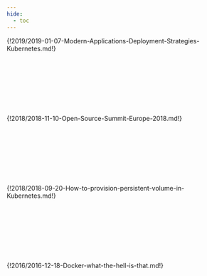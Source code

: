 ```yaml
---
hide:
  - toc
---
```


{!2019/2019-01-07-Modern-Applications-Deployment-Strategies-Kubernetes.md!}

<hr style="margin-left:auto;margin-right:auto;height:4px;border-width:0;color:var(--md-primary-fg-color);background-color:var(--md-primary-fg-color);width:150%">
<hr style="margin-left:auto;margin-right:auto;height:4px;border-width:0;color:var(--md-primary-fg-color);background-color:var(--md-primary-fg-color);width:70%">
<hr style="margin-left:auto;margin-right:auto;height:4px;border-width:0;color:var(--md-primary-fg-color);background-color:var(--md-primary-fg-color);width:50%">
<hr style="margin-left:auto;margin-right:auto;height:4px;border-width:0;color:var(--md-primary-fg-color);background-color:var(--md-primary-fg-color);width:30%">
<hr style="margin-left:auto;margin-right:auto;height:4px;border-width:0;color:var(--md-primary-fg-color);background-color:var(--md-primary-fg-color);width:50%">
<hr style="margin-left:auto;margin-right:auto;height:4px;border-width:0;color:var(--md-primary-fg-color);background-color:var(--md-primary-fg-color);width:70%">
<hr style="margin-left:auto;margin-right:auto;height:4px;border-width:0;color:var(--md-primary-fg-color);background-color:var(--md-primary-fg-color);width:150%">

{!2018/2018-11-10-Open-Source-Summit-Europe-2018.md!}

<hr style="margin-left:auto;margin-right:auto;height:4px;border-width:0;color:var(--md-primary-fg-color);background-color:var(--md-primary-fg-color);width:100%">
<hr style="margin-left:auto;margin-right:auto;height:4px;border-width:0;color:var(--md-primary-fg-color);background-color:var(--md-primary-fg-color);width:70%">
<hr style="margin-left:auto;margin-right:auto;height:4px;border-width:0;color:var(--md-primary-fg-color);background-color:var(--md-primary-fg-color);width:50%">
<hr style="margin-left:auto;margin-right:auto;height:4px;border-width:0;color:var(--md-primary-fg-color);background-color:var(--md-primary-fg-color);width:30%">
<hr style="margin-left:auto;margin-right:auto;height:4px;border-width:0;color:var(--md-primary-fg-color);background-color:var(--md-primary-fg-color);width:50%">
<hr style="margin-left:auto;margin-right:auto;height:4px;border-width:0;color:var(--md-primary-fg-color);background-color:var(--md-primary-fg-color);width:70%">
<hr style="margin-left:auto;margin-right:auto;height:4px;border-width:0;color:var(--md-primary-fg-color);background-color:var(--md-primary-fg-color);width:100%">

{!2018/2018-09-20-How-to-provision-persistent-volume-in-Kubernetes.md!}

<hr style="margin-left:auto;margin-right:auto;height:4px;border-width:0;color:var(--md-primary-fg-color);background-color:var(--md-primary-fg-color);width:100%">
<hr style="margin-left:auto;margin-right:auto;height:4px;border-width:0;color:var(--md-primary-fg-color);background-color:var(--md-primary-fg-color);width:70%">
<hr style="margin-left:auto;margin-right:auto;height:4px;border-width:0;color:var(--md-primary-fg-color);background-color:var(--md-primary-fg-color);width:50%">
<hr style="margin-left:auto;margin-right:auto;height:4px;border-width:0;color:var(--md-primary-fg-color);background-color:var(--md-primary-fg-color);width:30%">
<hr style="margin-left:auto;margin-right:auto;height:4px;border-width:0;color:var(--md-primary-fg-color);background-color:var(--md-primary-fg-color);width:50%">
<hr style="margin-left:auto;margin-right:auto;height:4px;border-width:0;color:var(--md-primary-fg-color);background-color:var(--md-primary-fg-color);width:70%">
<hr style="margin-left:auto;margin-right:auto;height:4px;border-width:0;color:var(--md-primary-fg-color);background-color:var(--md-primary-fg-color);width:100%">

{!2016/2016-12-18-Docker-what-the-hell-is-that.md!}